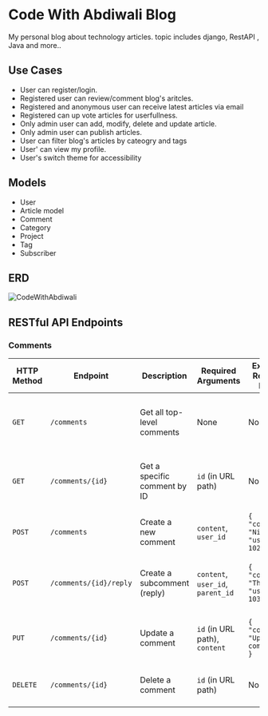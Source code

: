 # Code With Abdiwali Blog
My personal blog about technology articles. topic includes django, RestAPI , Java and more..

## Use Cases
- User can register/login.
- Registered user can review/comment blog's aritcles.
- Registered and anonymous user can receive latest articles via email
- Registered can up vote articles for userfullness.
- Only admin user can add, modify, delete and update article.
- Only admin user can publish articles.
- User can filter blog's articles by cateogry and tags
- User' can view my profile.
- User's switch theme for accessibility

## Models
- User
- Article model
- Comment
- Category
- Project
- Tag
- Subscriber

## ERD
![CodeWithAbdiwali](https://github.com/user-attachments/assets/32f49b75-1a23-41fd-b1bc-abf7c124f42a)

## RESTful API Endpoints

### Comments
| HTTP Method | Endpoint                  | Description                          | Required Arguments               | Example Request Body                          | Example Response                              |
|-------------|---------------------------|--------------------------------------|----------------------------------|-----------------------------------------------|-----------------------------------------------|
| `GET`       | `/comments`               | Get all top-level comments           | None                             | None                                          | `[{ "id": 1, "content": "Great post!", "user_id": 101, "subcomments": [...] }]` |
| `GET`       | `/comments/{id}`          | Get a specific comment by ID         | `id` (in URL path)               | None                                          | `{ "id": 1, "content": "Great post!", "user_id": 101, "subcomments": [...] }` |
| `POST`      | `/comments`               | Create a new comment                 | `content`, `user_id`             | `{ "content": "Nice!", "user_id": 102 }`      | `{ "id": 2, "content": "Nice!", "user_id": 102 }` |
| `POST`      | `/comments/{id}/reply`    | Create a subcomment (reply)          | `content`, `user_id`, `parent_id`| `{ "content": "Thanks!", "user_id": 103 }`    | `{ "id": 3, "content": "Thanks!", "user_id": 103, "parent_id": 1 }` |
| `PUT`       | `/comments/{id}`          | Update a comment                     | `id` (in URL path), `content`    | `{ "content": "Updated comment!" }`           | `{ "id": 1, "content": "Updated comment!", "user_id": 101 }` |
| `DELETE`    | `/comments/{id}`          | Delete a comment                     | `id` (in URL path)               | None                                          | `{ "message": "Comment deleted successfully" }` |


    
  
